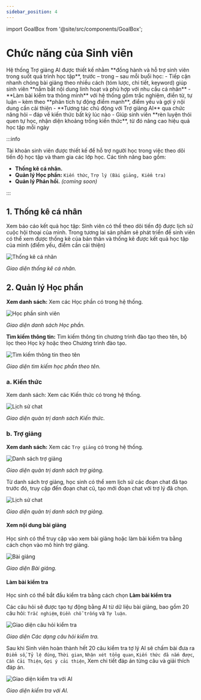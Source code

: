 ```yaml
---
sidebar_position: 4
---
```


import GoalBox from '@site/src/components/GoalBox';

# Chức năng của Sinh viên

<GoalBox>
Hệ thống Trợ giảng AI được thiết kế nhằm **đồng hành và hỗ trợ sinh viên trong suốt quá trình học tập**, trước – trong – sau mỗi buổi học:
  - Tiếp cận nhanh chóng bài giảng theo nhiều cách (tóm lược, chi tiết, keyword) giúp sinh viên **nắm bắt nội dung linh hoạt và phù hợp với nhu cầu cá nhân**
  - **Làm bài kiểm tra thông minh** với hệ thống gồm trắc nghiệm, điền từ, tự luận – kèm theo **phân tích tự động điểm mạnh**, điểm yếu và gợi ý nội dung cần cải thiện
  - **Tương tác chủ động với Trợ giảng AI** qua chức năng hỏi – đáp về kiến thức bất kỳ lúc nào
  - Giúp sinh viên **rèn luyện thói quen tự học, nhận diện khoảng trống kiến thức**, từ đó nâng cao hiệu quả học tập mỗi ngày
</GoalBox>

:::info

Tài khoản sinh viên được thiết kế để hỗ trợ người học trong việc theo dõi tiến độ học tập và tham gia các lớp học. Các tính năng bao gồm:
- **Thống kê cá nhân.**
- **Quản lý Học phần:** `Kiến thức`, `Trợ lý (Bài giảng, Kiểm tra)`
- **Quản lý Phản hồi.** *(coming soon)*


:::

## 1. Thống kê cá nhân
Xem báo cáo kết quả học tập: Sinh viên có thể theo dõi tiến độ được lịch sử cuộc hội thoại của mình. Trong tương lai sản phẩm sẽ phát triển để sinh viên có thể xem được thống kê của bản thân và thống kê được kết quả học tập của mình (điểm yếu, điểm cần cải thiện)

![Thống kê cá nhân](/img/png/thongke.png)

<p style={{ textAlign: 'center' }}>
  <em>Giao diện thống kê cá nhân.</em>
</p>

## 2. Quản lý Học phần
**Xem danh sách:** Xem các Học phần có trong hệ thống.

![Học phần sinh viên](/img/png/hocphan.png)

<p style={{ textAlign: 'center' }}>
  <em>Giao diện danh sách Học phần.</em>
</p>

**Tìm kiếm thông tin:** Tìm kiếm thông tin chương trình đào tạo theo tên, bộ lọc theo Học kỳ hoặc theo Chương trình đào tạo.

![Tìm kiếm thông tin theo tên](/img/png/timkiemhocphantheoten.png)

<p style={{ textAlign: 'center' }}>
  <em>Giao diện tìm kiếm học phần theo tên.</em>
</p>

### a. Kiến thức
Xem danh sách: Xem các Kiến thức có trong hệ thống.

![Lịch sử chat](/img/png/kienthuc.png)

<p style={{ textAlign: 'center' }}>
  <em>Giao diện quản trị danh sách Kiến thức.</em>
</p>

### b. Trợ giảng
**Xem danh sách:** Xem các `Trợ giảng` có trong hệ thống.

![Danh sách trợ giảng](/img/png/dstroly.png)

<p style={{ textAlign: 'center' }}>
  <em>Giao diện quản trị danh sách trợ giảng.</em>
</p>

Từ danh sách trợ giảng, học sinh có thể xem lịch sử các đoạn chat đã tạo trước đó, truy cập đến đoạn chat cũ, tạo mới đoạn chat với trợ lý đã chọn.

![Lịch sử chat](/img/png/lichsuchat.png)

<p style={{ textAlign: 'center' }}>
  <em>Giao diện quản trị danh sách trợ giảng.</em>
</p>

#### Xem nội dung bài giảng

Học sinh có thể truy cập vào xem bài giảng hoặc làm bài kiểm tra bằng cách chọn vào mô hình trợ giảng.

![Bài giảng](/img/gif/baiGiang.gif)

<p style={{ textAlign: 'center' }}>
  <em>Giao diện Bài giảng.</em>
</p>

#### Làm bài kiểm tra

Học sinh có thể bắt đầu kiểm tra bằng cách chọn **Làm bài kiểm tra**

Các câu hỏi sẽ được tạo tự động bằng AI từ dữ liệu bài giảng, bao gồm 20 câu hỏi: `Trắc nghiệm`, `Điền chỗ trống` và `Tự luận`.

![Giao diện câu hỏi kiểm tra](/img/gif/questionTest.gif)

<p style={{ textAlign: 'center' }}>
  <em>Giao diện Các dạng câu hỏi kiểm tra.</em>
</p>

Sau khi Sinh viên hoàn thành hết 20 câu kiểm tra tợ lý AI sẽ chấm bài đưa ra `Điểm số`, `Tỷ lệ đúng`, `Thời gian`, `Nhận xét tổng quan`, `Kiến thức đã nắm được`, `Cần Cải Thiện`, `Gợi ý cải thiện`, Xem chi tiết đáp án từng câu và giải thích đáp án.

![Giao diện kiểm tra với AI](/img/gif/testWithAI.gif)

<p style={{ textAlign: 'center' }}>
  <em>Giao diện kiểm tra với AI.</em>
</p>



